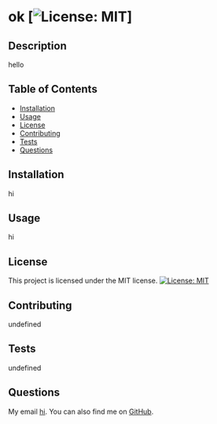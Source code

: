 # ok [![License: MIT](https://img.shields.io/badge/License-MIT-yellow.svg)]


  ## Description
  hello
  
  ## Table of Contents
  - [Installation](#installation)
  - [Usage](#usage)
  - [License](#license)
  - [Contributing](#contributing)
  - [Tests](#tests)
  - [Questions](#questions)
  
  ## Installation
  hi
  
  ## Usage
  hi
  
  ## License
  This project is licensed under the MIT license.
[![License: MIT](https://img.shields.io/badge/License-MIT-yellow.svg)](https://opensource.org/licenses/MIT)  
  
  ## Contributing
  undefined
  
  ## Tests
  undefined
  
  ## Questions
  My email [hi](mailto:hi). You can also find me on [GitHub](https://github.com/hi).

  
